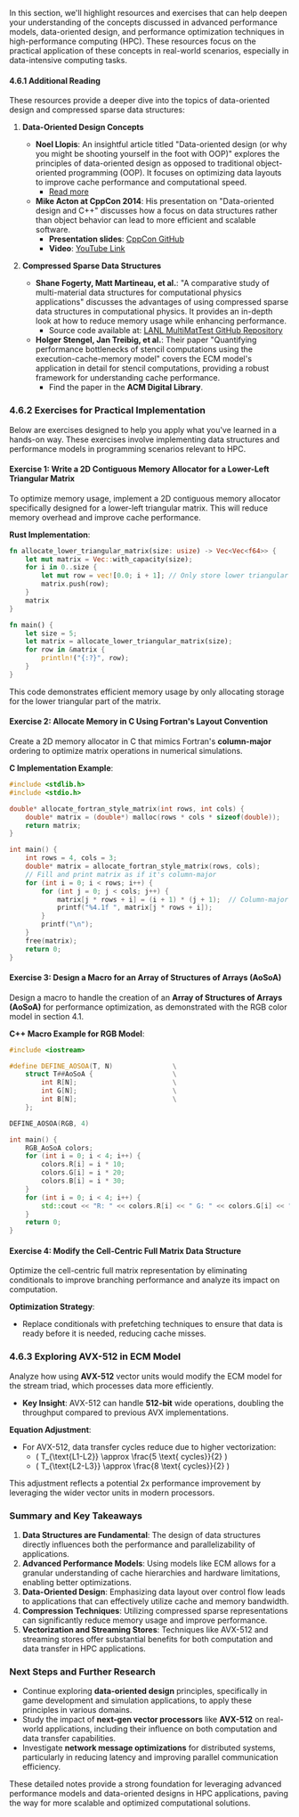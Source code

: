 In this section, we'll highlight resources and exercises that can help deepen your understanding of the concepts discussed in advanced performance models, data-oriented design, and performance optimization techniques in high-performance computing (HPC). These resources focus on the practical application of these concepts in real-world scenarios, especially in data-intensive computing tasks.

#### **4.6.1 Additional Reading**

These resources provide a deeper dive into the topics of data-oriented design and compressed sparse data structures:

1. **Data-Oriented Design Concepts**
   - **Noel Llopis**: An insightful article titled "Data-oriented design (or why you might be shooting yourself in the foot with OOP)" explores the principles of data-oriented design as opposed to traditional object-oriented programming (OOP). It focuses on optimizing data layouts to improve cache performance and computational speed.
     - [Read more](http://gamesfromwithin.com/data-oriented-design)
   - **Mike Acton at CppCon 2014**: His presentation on "Data-oriented design and C++" discusses how a focus on data structures rather than object behavior can lead to more efficient and scalable software.
     - **Presentation slides**: [CppCon GitHub](https://github.com/CppCon/CppCon2014)
     - **Video**: [YouTube Link](https://www.youtube.com/watch?v=rX0ItVEVjHc)

2. **Compressed Sparse Data Structures**
   - **Shane Fogerty, Matt Martineau, et al.**: "A comparative study of multi-material data structures for computational physics applications" discusses the advantages of using compressed sparse data structures in computational physics. It provides an in-depth look at how to reduce memory usage while enhancing performance.
     - Source code available at: [LANL MultiMatTest GitHub Repository](https://github.com/LANL/MultiMatTest)
   - **Holger Stengel, Jan Treibig, et al.**: Their paper "Quantifying performance bottlenecks of stencil computations using the execution-cache-memory model" covers the ECM model's application in detail for stencil computations, providing a robust framework for understanding cache performance.
     - Find the paper in the **ACM Digital Library**.

### **4.6.2 Exercises for Practical Implementation**

Below are exercises designed to help you apply what you've learned in a hands-on way. These exercises involve implementing data structures and performance models in programming scenarios relevant to HPC.

#### **Exercise 1: Write a 2D Contiguous Memory Allocator for a Lower-Left Triangular Matrix**

To optimize memory usage, implement a 2D contiguous memory allocator specifically designed for a lower-left triangular matrix. This will reduce memory overhead and improve cache performance.

**Rust Implementation**:
```rust
fn allocate_lower_triangular_matrix(size: usize) -> Vec<Vec<f64>> {
    let mut matrix = Vec::with_capacity(size);
    for i in 0..size {
        let mut row = vec![0.0; i + 1]; // Only store lower triangular part
        matrix.push(row);
    }
    matrix
}

fn main() {
    let size = 5;
    let matrix = allocate_lower_triangular_matrix(size);
    for row in &matrix {
        println!("{:?}", row);
    }
}
```
This code demonstrates efficient memory usage by only allocating storage for the lower triangular part of the matrix.

#### **Exercise 2: Allocate Memory in C Using Fortran's Layout Convention**

Create a 2D memory allocator in C that mimics Fortran's **column-major** ordering to optimize matrix operations in numerical simulations.

**C Implementation Example**:
```c
#include <stdlib.h>
#include <stdio.h>

double* allocate_fortran_style_matrix(int rows, int cols) {
    double* matrix = (double*) malloc(rows * cols * sizeof(double));
    return matrix;
}

int main() {
    int rows = 4, cols = 3;
    double* matrix = allocate_fortran_style_matrix(rows, cols);
    // Fill and print matrix as if it's column-major
    for (int i = 0; i < rows; i++) {
        for (int j = 0; j < cols; j++) {
            matrix[j * rows + i] = (i + 1) * (j + 1);  // Column-major access
            printf("%4.1f ", matrix[j * rows + i]);
        }
        printf("\n");
    }
    free(matrix);
    return 0;
}
```

#### **Exercise 3: Design a Macro for an Array of Structures of Arrays (AoSoA)**

Design a macro to handle the creation of an **Array of Structures of Arrays (AoSoA)** for performance optimization, as demonstrated with the RGB color model in section 4.1.

**C++ Macro Example for RGB Model**:
```cpp
#include <iostream>

#define DEFINE_AOSOA(T, N)               \
    struct T##AoSoA {                    \
        int R[N];                        \
        int G[N];                        \
        int B[N];                        \
    };

DEFINE_AOSOA(RGB, 4)

int main() {
    RGB_AoSoA colors;
    for (int i = 0; i < 4; i++) {
        colors.R[i] = i * 10;
        colors.G[i] = i * 20;
        colors.B[i] = i * 30;
    }
    for (int i = 0; i < 4; i++) {
        std::cout << "R: " << colors.R[i] << " G: " << colors.G[i] << " B: " << colors.B[i] << std::endl;
    }
    return 0;
}
```

#### **Exercise 4: Modify the Cell-Centric Full Matrix Data Structure**

Optimize the cell-centric full matrix representation by eliminating conditionals to improve branching performance and analyze its impact on computation.

**Optimization Strategy**:
- Replace conditionals with prefetching techniques to ensure that data is ready before it is needed, reducing cache misses.

### **4.6.3 Exploring AVX-512 in ECM Model**

Analyze how using **AVX-512** vector units would modify the ECM model for the stream triad, which processes data more efficiently.

- **Key Insight**: AVX-512 can handle **512-bit** wide operations, doubling the throughput compared to previous AVX implementations.

**Equation Adjustment**:
- For AVX-512, data transfer cycles reduce due to higher vectorization:
  - \( T_{\text{L1-L2}} \approx \frac{5 \text{ cycles}}{2} \)
  - \( T_{\text{L2-L3}} \approx \frac{8 \text{ cycles}}{2} \)

This adjustment reflects a potential 2x performance improvement by leveraging the wider vector units in modern processors.

### **Summary and Key Takeaways**

1. **Data Structures are Fundamental**: The design of data structures directly influences both the performance and parallelizability of applications.
2. **Advanced Performance Models**: Using models like ECM allows for a granular understanding of cache hierarchies and hardware limitations, enabling better optimizations.
3. **Data-Oriented Design**: Emphasizing data layout over control flow leads to applications that can effectively utilize cache and memory bandwidth.
4. **Compression Techniques**: Utilizing compressed sparse representations can significantly reduce memory usage and improve performance.
5. **Vectorization and Streaming Stores**: Techniques like AVX-512 and streaming stores offer substantial benefits for both computation and data transfer in HPC applications.

### **Next Steps and Further Research**

- Continue exploring **data-oriented design** principles, specifically in game development and simulation applications, to apply these principles in various domains.
- Study the impact of **next-gen vector processors** like **AVX-512** on real-world applications, including their influence on both computation and data transfer capabilities.
- Investigate **network message optimizations** for distributed systems, particularly in reducing latency and improving parallel communication efficiency.

These detailed notes provide a strong foundation for leveraging advanced performance models and data-oriented designs in HPC applications, paving the way for more scalable and optimized computational solutions.